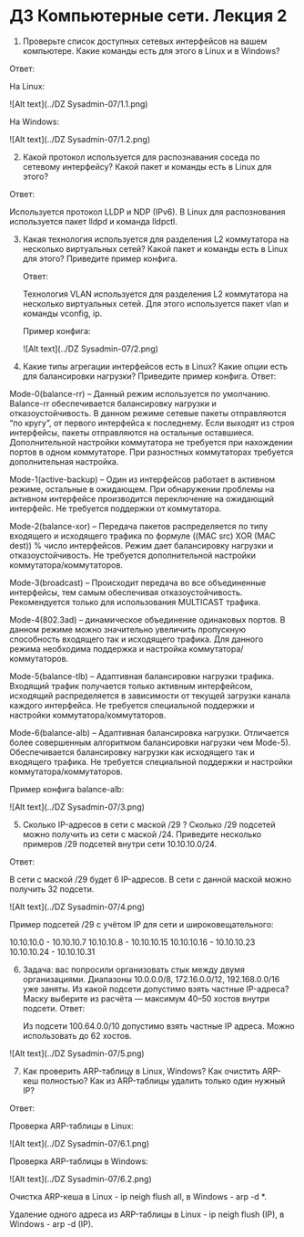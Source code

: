 # ДЗ Компьютерные сети. Лекция 2

1. Проверьте список доступных сетевых интерфейсов на вашем компьютере. Какие команды есть для этого в Linux и в Windows?

Ответ:

На Linux:

![Alt text](../DZ Sysadmin-07/1.1.png)

На Windows:

![Alt text](../DZ Sysadmin-07/1.2.png)

2. Какой протокол используется для распознавания соседа по сетевому интерфейсу? Какой пакет и команды есть в Linux для этого?

Ответ:

Используется протокол LLDP и NDP (IPv6). В Linux для распознования используется пакет lldpd и команда lldpctl.

3. Какая технология используется для разделения L2 коммутатора на несколько виртуальных сетей? Какой пакет и команды есть в Linux для этого? Приведите пример конфига.

   Ответ:

   Технология VLAN используется для разделения L2 коммутатора на несколько виртуальных сетей. Для этого используется пакет vlan и команды vconfig, ip.

   Пример конфига:

   ![Alt text](../DZ Sysadmin-07/2.png)
5. Какие типы агрегации интерфейсов есть в Linux? Какие опции есть для балансировки нагрузки? Приведите пример конфига.
   Ответ:

Mode-0(balance-rr) – Данный режим используется по умолчанию. Balance-rr обеспечивается балансировку нагрузки и отказоустойчивость. В данном режиме сетевые пакеты отправляются “по кругу”, от первого интерфейса к последнему. Если выходят из строя интерфейсы, пакеты отправляются на остальные оставшиеся. Дополнительной настройки коммутатора не требуется при нахождении портов в одном коммутаторе. При разностных коммутаторах требуется дополнительная настройка.

Mode-1(active-backup) – Один из интерфейсов работает в активном режиме, остальные в ожидающем. При обнаружении проблемы на активном интерфейсе производится переключение на ожидающий интерфейс. Не требуется поддержки от коммутатора.

Mode-2(balance-xor) – Передача пакетов распределяется по типу входящего и исходящего трафика по формуле ((MAC src) XOR (MAC dest)) % число интерфейсов. Режим дает балансировку нагрузки и отказоустойчивость. Не требуется дополнительной настройки коммутатора/коммутаторов.

Mode-3(broadcast) – Происходит передача во все объединенные интерфейсы, тем самым обеспечивая отказоустойчивость. Рекомендуется только для использования MULTICAST трафика.

Mode-4(802.3ad) – динамическое объединение одинаковых портов. В данном режиме можно значительно увеличить пропускную способность входящего так и исходящего трафика. Для данного режима необходима поддержка и настройка коммутатора/коммутаторов.

Mode-5(balance-tlb) – Адаптивная балансировки нагрузки трафика. Входящий трафик получается только активным интерфейсом, исходящий распределяется в зависимости от текущей загрузки канала каждого интерфейса. Не требуется специальной поддержки и настройки коммутатора/коммутаторов.

Mode-6(balance-alb) – Адаптивная балансировка нагрузки. Отличается более совершенным алгоритмом балансировки нагрузки чем Mode-5). Обеспечивается балансировку нагрузки как исходящего так и входящего трафика. Не требуется специальной поддержки и настройки коммутатора/коммутаторов.

Пример конфига balance-alb:

![Alt text](../DZ Sysadmin-07/3.png)

5. Сколько IP-адресов в сети с маской /29 ? Сколько /29 подсетей можно получить из сети с маской /24. Приведите несколько примеров /29 подсетей внутри сети 10.10.10.0/24.

Ответ:

В сети с маской /29 будет 6 IP-адресов. В сети с данной маской можно получить 32 подсети.

![Alt text](../DZ Sysadmin-07/4.png)

Пример подсетей /29 с учётом IP для сети и широковещательного:

10.10.10.0 - 10.10.10.7
10.10.10.8 - 10.10.10.15
10.10.10.16 - 10.10.10.23
10.10.10.24 - 10.10.10.31

6. Задача: вас попросили организовать стык между двумя организациями. Диапазоны 10.0.0.0/8, 172.16.0.0/12, 192.168.0.0/16 уже заняты. Из какой подсети допустимо взять частные IP-адреса? Маску выберите из расчёта — максимум 40–50 хостов внутри подсети.
   Ответ:

   Из подсети 100.64.0.0/10 допустимо взять частные IP адреса. Можно использовать до 62 хостов.

![Alt text](../DZ Sysadmin-07/5.png)

7. Как проверить ARP-таблицу в Linux, Windows? Как очистить ARP-кеш полностью? Как из ARP-таблицы удалить только один нужный IP?

Ответ:

Проверка ARP-таблицы в Linux:

![Alt text](../DZ Sysadmin-07/6.1.png)

Проверка ARP-таблицы в Windows:

![Alt text](../DZ Sysadmin-07/6.2.png)

Очистка ARP-кеша в Linux - ip neigh flush all, в Windows - arp -d *.

Удаление одного адреса из ARP-таблицы в Linux - ip neigh flush (IP), в Windows - arp -d (IP).
